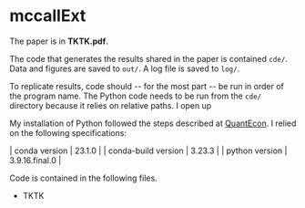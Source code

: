 # mccallExt

The paper is in **TKTK.pdf**.

The code that generates the results shared in the paper is contained `cde/`.
Data and figures are saved to `out/`.
A log file is saved to `log/`.


To replicate results,
code should -- for the most part -- be run in order of the program name.
The Python code needs to be run from the `cde/` directory because
it relies on relative paths.
I open up 

My installation of Python followed the steps described at [QuantEcon](https://quantecon.org/).
I relied on the following specifications:

| conda version       | 23.1.0         |
| conda-build version | 3.23.3         |
| python version      | 3.9.16.final.0 |

Code is contained in the following files.

  * TKTK

